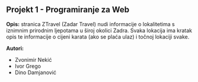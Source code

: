 ## Projekt 1 - Programiranje za Web
**Opis:** stranica ZTravel (Zadar Travel) nudi informacije o lokalitetima s iznimnim prirodnim ljepotama u široj okolici Zadra. Svaka lokacija ima kratak opis te informacije o cijeni karata (ako se plaća ulaz) i točnoj lokaciji svake. 

**Autori:**
- Zvonimir Nekić
- Ivor Grego
- Dino Damjanović
